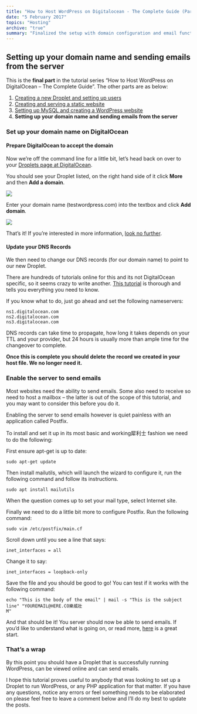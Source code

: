 ```yaml
---
title: "How to Host WordPress on Digitalocean - The Complete Guide (Part 4/4)"
date: "5 February 2017"
topics: "Hosting"
archive: "true"
summary: "Finalized the setup with domain configuration and email functionality; tying up the loose ends"
---
```


## Setting up your domain name and sending emails from the server

This is the **final part** in the tutorial series “How to Host WordPress on DigitalOcean – The Complete Guide”. The other parts are as below:

1. [Creating a new Droplet and setting up users](/posts/how-to-host-wordpress-on-digitalocean-the-complete-guide-part-1)
2. [Creating and serving a static website](/posts/how-to-host-wordpress-on-digitalocean-the-complete-guide-part-2)
3. [Setting up MySQL and creating a WordPress website](/posts/how-to-host-wordpress-on-digitalocean-the-complete-guide-part-3)
4. **Setting up your domain name and sending emails from the server**

### Set up your domain name on DigitalOcean
#### Prepare DigitalOcean to accept the domain
Now we’re off the command line for a little bit, let’s head back on over to your [Droplets page at DigitalOcean](https://cloud.digitalocean.com/droplets).

You should see your Droplet listed, on the right hand side of it click **More** and then **Add a domain**.

![](/assets/2017/001-AddDomainToDroplet.png)

Enter your domain name (testwordpress.com) into the textbox and click **Add domain**.

![](/assets/2017/002-EnterDomain.png)

That’s it! If you’re interested in more information, [look no further](https://www.digitalocean.com/community/tutorials/how-to-set-up-a-host-name-with-digitalocean).

#### Update your DNS Records
We then need to change our DNS records (for our domain name) to point to our new Droplet.

There are hundreds of tutorials online for this and its not DigitalOcean specific, so it seems crazy to write another. [This tutorial](https://www.digitalocean.com/community/tutorials/how-to-point-to-digitalocean-nameservers-from-common-domain-registrars) is thorough and tells you everything you need to know.

If you know what to do, just go ahead and set the following nameservers:

```
ns1.digitalocean.com
ns2.digitalocean.com
ns3.digitalocean.com
```

DNS records can take time to propagate, how long it takes depends on your TTL and your provider, but 24 hours is usually more than ample time for the changeover to complete.

**Once this is complete you should delete the record we created in your host file. We no longer need it.**

### Enable the server to send emails
Most websites need the ability to send emails. Some also need to receive so need to host a mailbox – the latter is out of the scope of this tutorial, and you may want to consider this before you do it.

Enabling the server to send emails however is quiet painless with an application called Postfix.

To install and set it up in its most basic and working﻿犀利士
fashion we need to do the following:

First ensure apt-get is up to date:

```
sudo apt-get update
```

Then install mailutils, which will launch the wizard to configure it, run the following command and follow its instructions.

```
sudo apt install mailutils
```

When the question comes up to set your mail type, select Internet site.

Finally we need to do a little bit more to configure Postfix. Run the following command:

```
sudo vim /etc/postfix/main.cf
```

Scroll down until you see a line that says:

```
inet_interfaces = all
```

Change it to say:

```
inet_interfaces = loopback-only
```

Save the file and you should be good to go! You can test if it works with the following command:

```
echo "This is the body of the email" | mail -s "This is the subject line" "YOUREMAIL@HERE.CO﻿樂威壯
M"
```

And that should be it! You server should now be able to send emails. If you’d like to understand what is going on, or read more, [here](https://www.digitalocean.com/community/tutorials/how-to-install-and-configure-postfix-as-a-send-only-smtp-server-on-ubuntu-16-04) is a great start.

 

### That’s a wrap
By this point you should have a Droplet that is successfully running WordPress, can be viewed online and can send emails.

I hope this tutorial proves useful to anybody that was looking to set up a Droplet to run WordPress, or any PHP application for that matter. If you have any questions, notice any errors or feel something needs to be elaborated on please feel free to leave a comment below and I’ll do my best to update the posts.